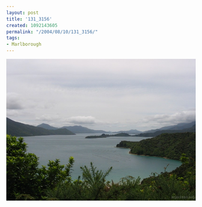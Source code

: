 ```yaml
---
layout: post
title: '131_3156'
created: 1092143605
permalink: "/2004/08/10/131_3156/"
tags:
- Marlborough
---
```


<img src="/image/images/131_3156-1120.jpg"/>

